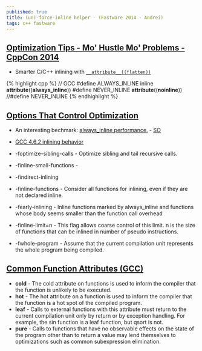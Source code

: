 ```yaml
---
published: true
title: (un)-force-inline helper - (Fastware 2014 - Andrei)
tags: c++ fastware
---
```

## [Optimization Tips - Mo' Hustle Mo' Problems - CppCon 2014](https://www.youtube.com/watch?v=Qq_WaiwzOtI)

- Smarter C/C++ inlining with [`__attribute__((flatten))`](https://awesomekling.github.io/Smarter-C++-inlining-with-attribute-flatten/)

{% highlight cpp %}
// GCC
#define ALWAYS_INLINE inline __attribute__((__always_inline__))
#define NEVER_INLINE         __attribute__((__noinline__))
//#define NEVER_INLINE
{% endhighlight %}

## [Options That Control Optimization](https://gcc.gnu.org/onlinedocs/gcc/Optimize-Options.html)
- An interesting bechmark: [always_inline performance.](https://indico.cern.ch/event/386232/sessions/159923/attachments/771039/1057534/always_inline_performance.pdf) - [SO](https://stackoverflow.com/a/48212527/51386)
- [GCC 4.6.2 inlining behavior](https://stackoverflow.com/questions/23199385/gcc-4-6-2-inlining-behavior)

- -foptimize-sibling-calls - Optimize sibling and tail recursive calls. 
- -finline-small-functions - 
- -findirect-inlining
- -finline-functions - Consider all functions for inlining, even if they are not declared inline.
- -fearly-inlining - Inline functions marked by always_inline and functions whose body seems smaller than the function call overhead
- -finline-limit=n - This flag allows coarse control of this limit. n is the size of functions that can be inlined in number of pseudo instructions. 
- -fwhole-program - Assume that the current compilation unit represents the whole program being compiled.

## [Common Function Attributes (GCC)](https://gcc.gnu.org/onlinedocs/gcc/Common-Function-Attributes.html#Common-Function-Attributes)
- **__cold__** - The cold attribute on functions is used to inform the compiler that the function is unlikely to be executed.
- **__hot__** - The hot attribute on a function is used to inform the compiler that the function is a hot spot of the compiled program.
- **__leaf__** - Calls to external functions with this attribute must return to the current compilation unit only by return or by exception handling. For example, the sin function is a leaf function, but qsort is not.
- **__pure__** - Calls to functions that have no observable effects on the state of the program other than to return a value may lend themselves to optimizations such as common subexpression elimination.
